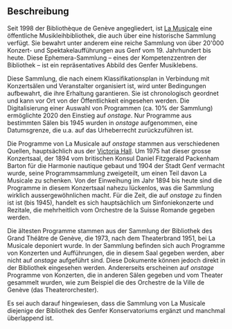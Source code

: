## Beschreibung

Seit 1998 der Bibliothèque de Genève angegliedert, ist [La Musicale](http://www.bge-geneve.ch/musicale) eine öffentliche Musikleihbibliothek, die auch über eine historische Sammlung verfügt. Sie bewahrt unter anderem eine reiche Sammlung von über 20&#39;000 Konzert- und Spektakelaufführungen aus Genf vom 19. Jahrhundert bis heute. Diese Ephemera-Sammlung – eines der Kompetenzzentren der Bibliothek – ist ein repräsentatives Abbild des Genfer Musiklebens.

Diese Sammlung, die nach einem Klassifikationsplan in Verbindung mit Konzertsälen und Veranstalter organisiert ist, wird unter Bedingungen aufbewahrt, die ihre Erhaltung garantieren. Sie ist chronologisch geordnet und kann vor Ort von der Öffentlichkeit eingesehen werden. Die Digitalisierung einer Auswahl von Programmen (ca. 10% der Sammlung) ermöglichte 2020 den Einstieg auf _onstage_. Nur Programme aus bestimmten Sälen bis 1945 wurden in _onstage_ aufgenommen, eine Datumsgrenze, die u.a. auf das Urheberrecht zurückzuführen ist.

Die Programme von La Musicale auf _onstage_ stammen aus verschiedenen Quellen, hauptsächlich aus der [Victoria Hall](https://www.ville-ge.ch/culture/victoria\_hall/histoire.html). Um 1975 hat dieser grosse Konzertsaal, der 1894 vom britischen Konsul Daniel Fitzgerald Packenham Barton für die Harmonie nautique gebaut und 1904 der Stadt Genf vermacht wurde, seine Programmsammlung zweigeteilt, um einen Teil davon La Musicale zu schenken. Von der Einweihung im Jahr 1894 bis heute sind die Programme in diesem Konzertsaal nahezu lückenlos, was die Sammlung wirklich aussergewöhnlichen macht. Für die Zeit, die auf _onstage_ zu finden ist ist (bis 1945), handelt es sich hauptsächlich um Sinfoniekonzerte und Rezitale, die mehrheitlich vom Orchestre de la Suisse Romande gegeben werden.

Die ältesten Programme stammen aus der Sammlung der Bibliothek des Grand Théâtre de Genève, die 1973, nach dem Theaterbrand 1951, bei La Musicale deponiert wurde. In der Sammlung befinden sich auch Programme von Konzerten und Aufführungen, die in diesem Saal gegeben werden, aber nicht auf _onstage_ aufgeführt sind. Diese Dokumente können jedoch direkt in der Bibliothek eingesehen werden. Andererseits erscheinen auf _onstage_ Programme von Konzerten, die in anderen Sälen gegeben und vom Theater gesammelt wurden, wie zum Beispiel die des Orchestre de la Ville de Genève (das Theaterorchester).

Es sei auch darauf hingewiesen, dass die Sammlung von La Musicale diejenige der Bibliothek des Genfer Konservatoriums ergänzt und manchmal überlappend ist.
